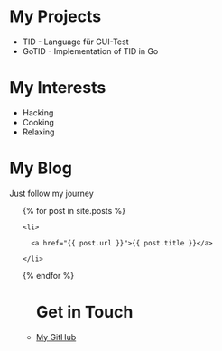 # My Projects
- TID - Language für GUI-Test
- GoTID - Implementation of TID in Go

# My Interests
- Hacking
- Cooking
- Relaxing

# My Blog
Just follow my journey
<ul>


{% for post in site.posts %}

    <li>

      <a href="{{ post.url }}">{{ post.title }}</a>

    </li>

{% endfor %}
<ul>

# Get in Touch
<li><a href="https://github.com/{{ site.github_username }}">My GitHub</a></li>
</ul>